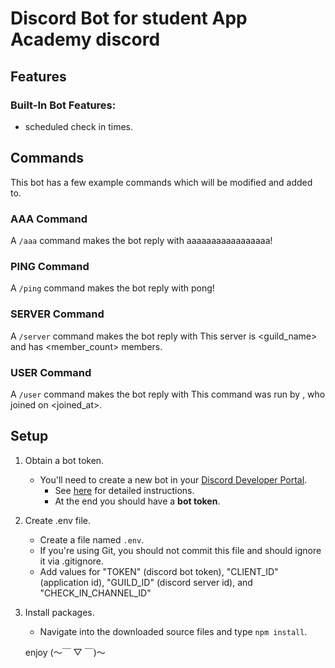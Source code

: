 # Discord Bot for student App Academy discord

## Features

### Built-In Bot Features:

- scheduled check in times.

## Commands

This bot has a few example commands which will be modified and added to.

### AAA Command

A `/aaa` command makes the bot reply with aaaaaaaaaaaaaaaaa!

### PING Command

A `/ping` command makes the bot reply with pong!

### SERVER Command

A `/server` command makes the bot reply with This server is <guild_name> and has <member_count> members.

### USER Command

A `/user` command makes the bot reply with This command was run by <username>, who joined on <joined_at>.

## Setup

1. Obtain a bot token.
   - You'll need to create a new bot in your [Discord Developer Portal](https://discord.com/developers/applications/).
     - See [here](https://www.writebots.com/discord-bot-token/) for detailed instructions.
     - At the end you should have a **bot token**.
2. Create .env file.
   - Create a file named `.env`.
   - If you're using Git, you should not commit this file and should ignore it via .gitignore.
   - Add values for "TOKEN" (discord bot token), "CLIENT_ID" (application id), "GUILD_ID" (discord server id), and "CHECK_IN_CHANNEL_ID"
3. Install packages.
   - Navigate into the downloaded source files and type `npm install`.

   enjoy (～￣ ▽ ￣)～
